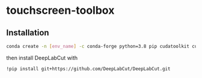 # touchscreen-toolbox

## Installation

```bash
conda create -n [env_name] -c conda-forge python=3.8 pip cudatoolkit cudnn tensorflow-gpu
```

then install DeepLabCut with

```bash
!pip install git+https://github.com/DeepLabCut/DeepLabCut.git
```

